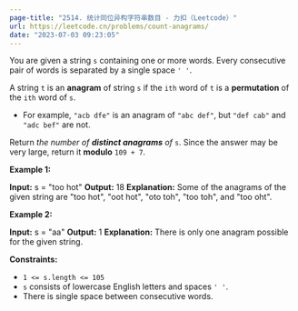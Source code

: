```yaml
---
page-title: "2514. 统计同位异构字符串数目 - 力扣（Leetcode）"
url: https://leetcode.cn/problems/count-anagrams/
date: "2023-07-03 09:23:05"
---
```

You are given a string `s` containing one or more words. Every consecutive pair of words is separated by a single space `' '`.

A string `t` is an **anagram** of string `s` if the `ith` word of `t` is a **permutation** of the `ith` word of `s`.

-   For example, `"acb dfe"` is an anagram of `"abc def"`, but `"def cab"` and `"adc bef"` are not.

Return *the number of **distinct anagrams** of* `s`. Since the answer may be very large, return it **modulo** `109 + 7`.

**Example 1:**

**Input:** s = "too hot"
**Output:** 18
**Explanation:** Some of the anagrams of the given string are "too hot", "oot hot", "oto toh", "too toh", and "too oht".

**Example 2:**

**Input:** s = "aa"
**Output:** 1
**Explanation:** There is only one anagram possible for the given string.

**Constraints:**

-   `1 <= s.length <= 105`
-   `s` consists of lowercase English letters and spaces `' '`.
-   There is single space between consecutive words.